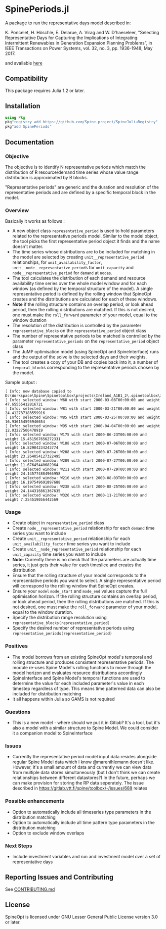 # SpinePeriods.jl

A package to run the representative days model described in:

K. Poncelet, H. Höschle, E. Delarue, A. Virag and W. D’haeseleer, "Selecting Representative Days for Capturing the Implications of Integrating Intermittent Renewables in Generation Expansion Planning Problems”, in IEEE Transactions on Power Systems, vol. 32, no. 3, pp. 1936-1948, May 2017.

and available [here](https://iea-etsap.org/projects/Timeslicetool%20V1.zip)

## Compatibility

This package requires Julia 1.2 or later.

## Installation

```julia
using Pkg
pkg"registry add https://github.com/Spine-project/SpineJuliaRegistry"
pkg"add SpinePeriods"
```

## Documentation

### Objective

The objective is to identify N representative periods which match the distribution of R resource/demand time series whose value range distribution is approximated by B blocks.

"Representative periods" are generic and the duration and resolution of the representative periods and are defined by a specific temporal block in the model. 

### Overview

Basically it works as follows :
 - A new object class `representative_period` is used to hold parameters related to the representative periods model. Similar to the model object, the tool picks the first representative period object it finds and the name doesn't matter.
 - The time series whose distributions are to be included for matching in the model are selected by creating `unit__representative_period` relationships, for `unit_availability_factor`, `unit__node__representative_period`s for `unit_capacity` and `node__representative_period` for `demand` at `nodes`. 
 - The tool calculates the distribution of each demand and resource availability time series over the whole model window and for each window (as defined by the temporal structure of the model). A single representative period is defined by the rolling window that SpineOpt creates and the distributions are calculated for each of these windows.
 - **Note** if the rolling structure contains an overlap period, or look ahead period, then the rolling distributions are matched. If this is not desired, one must make the `roll_forward` parameter of your model, equal to the window duration
 - The resolution of the distribution is controlled by the parameter `representative_blocks` on the `representative_period` object class
 - The number of representative periods to be matched is controlled by the parameter `representative_periods` on the `representative_period` object class
 - The JuMP optimisation model (using SpineOpt and SpineInterface) runs and the output of the solve is the selected days and their weights. 
 - The tool creates a copy of your DB and copies back into it, a number of `temporal_block`s corresponding to the representative periods chosen by the model.

Sample output :

```
[ Info: new database copied to 
D:\Workspace\Spine\Spinetoolbox\projects\Ireland_A1B1_2\.spinetoolbox\items\timeslice_tool_test\casestudy_a1_b1_3_rps_1.sqlite
[ Info: selected window: W68 with start 2000-03-08T00:00:00 and weight 47.65555412816721
[ Info: selected window: W81 with start 2000-03-21T00:00:00 and weight 24.412737183559916
[ Info: selected window: W85 with start 2000-03-25T00:00:00 and weight 16.936154595946654
[ Info: selected window: W95 with start 2000-04-04T00:00:00 and weight 12.03227506478919
[ Info: selected window: W175 with start 2000-06-23T00:00:00 and weight 15.451567656272331
[ Info: selected window: W188 with start 2000-07-06T00:00:00 and weight 16.82904234243774
[ Info: selected window: W208 with start 2000-07-26T00:00:00 and weight 23.264054127322495
[ Info: selected window: W209 with start 2000-07-27T00:00:00 and weight 11.67645440682964
[ Info: selected window: W211 with start 2000-07-29T00:00:00 and weight 24.145774884966958
[ Info: selected window: W216 with start 2000-08-03T00:00:00 and weight 16.197549691897688
[ Info: selected window: W238 with start 2000-08-25T00:00:00 and weight 24.144316861367635
[ Info: selected window: W326 with start 2000-11-21T00:00:00 and weight 7.254519056442569
```

### Usage
 - Create object in `representative_period` class
 - Create `node__representative_period` relationship for each `demand` time series you want to include
 - Create `unit__representative_period` relationship for each `unit_availability_factor` time series you want to include
 - Create `unit__node_representative_period` relationship for each `unit_capacity` time series you want to include
 - **Note**: Currently there is no check that the parameters are actually time series, it just gets their value for each timeslice and creates the distribution
 - Ensure that the rolling structure of your model corresponds to the representative periods you want to select. A single representative period will correspond to the rolling window that SpineOpt creates. 
 - Ensure your `model` `mode_start` and `mode_end` values capture the full optimisation horizon. If the rolling structure contains an overlap period, or look ahead period, then the rolling distributions are matched. If this is not desired, one must make the `roll_forward` parameter of your model, equal to the window duration.
 - Specify the distribution range resolution using `representative_blocks(representative_period)`
 - Specify the desired number of representative periods using `representative_periods(representative_period)`

### Positives
 - The model borrows from an existing SpineOpt model's temporal and rolling structure and produces consistent representative periods. The module re-uses Spine Model's rolling functions to move through the model horizon and evaluates resource distributions accordingly 
 - SpineInterface and Spine Model's temporal functions are used to determine the value for each included parameter's value in each timestep regardless of type. This means time patterned data can also be included for distribution matching
 - It all happens within Julia so GAMS is not required

### Questions
 - This is a new model - where should we put it in Gitlab? It's a tool, but it's also a model with a similar structure to Spine Model. We could consider it a companion model to SpineInterface

### Issues
 - Currently the representative period model input data resides alongside regular Spine Model data which I know @marenihlemann doesn't like. However, it's a small amount of data and currently we can view data from multiple data stores simultaneously (but I don't think we can create relationships between different datastores?) In the future, perhaps we can make provision for storing the RP data seperately. The issue described in https://gitlab.vtt.fi/spine/toolbox/-/issues/688 relates

### Possible enhancements
 - Option to automatically include all timeseries type parameters in the distribution matching 
 - Option to automatically include all time pattern type parameters in the distribution matching 
 - Option to exclude window overlaps

### Next Steps
 - Include investment variables and run and investment model over a set of representative days


## Reporting Issues and Contributing

See [CONTRIBUTING.md](CONTRIBUTING.md)

## License

SpineOpt is licensed under GNU Lesser General Public License version 3.0 or later.